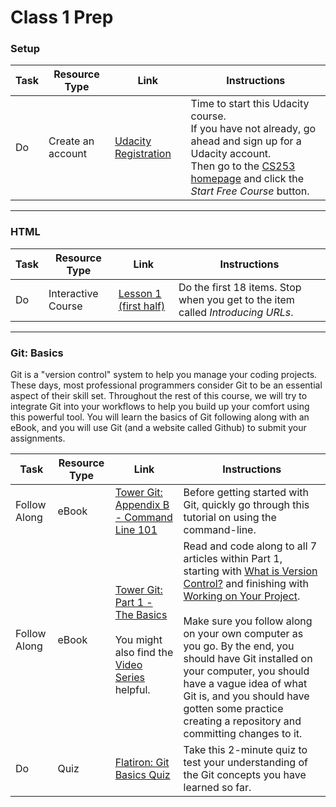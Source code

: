 # Class 1 Prep


### Setup
Task | Resource Type | Link | Instructions
|----|---------------|------|-------------|
Do | Create an account | [Udacity Registration][sign-up] | Time to start this Udacity course. <br> If you have not already, go ahead and sign up for a Udacity account. <br> Then go to the [CS253 homepage][cs253] and click the *Start Free Course* button.

---

### HTML
Task | Resource Type | Link | Instructions
|----|---------------|------|-------------|
Do | Interactive Course | [Lesson 1 (first half)][lesson-1] | Do the first 18 items. Stop when you get to the item called *Introducing URLs*.

[sign-up]: https://www.udacity.com/account/auth#!/signup
[cs253]: https://www.udacity.com/course/web-development--cs253
[lesson-1]: https://classroom.udacity.com/courses/cs253/lessons/48737165/concepts/3136729170923#

---

### Git: Basics

Git is a "version control" system to help you manage your coding projects. These days, most professional programmers consider Git to be an essential aspect of their skill set. Throughout the rest of this course, we will try to integrate Git into your workflows to help you build up your comfort using this powerful tool. You will learn the basics of Git following along with an eBook, and you will use Git (and a website called Github) to submit your assignments.

Task | Resource Type | Link | Instructions
|----|---------------|------|-------------|
Follow Along | eBook | [Tower Git: Appendix B - Command Line 101][tower-command-line] | Before getting started with Git, quickly go through this tutorial on using the command-line.
Follow Along | eBook | [Tower Git: Part 1 - The Basics][tower-wivc] <br><br> You might also find the [Video Series][tower-vids] helpful. | Read and code along to all 7 articles within Part 1, starting with [What is Version Control?][tower-wivc] and finishing with [Working on Your Project][tower-woyp]. <br><br> Make sure you follow along on your own computer as you go. By the end, you should have Git installed on your computer, you should have a vague idea of what Git is, and you should have gotten some practice creating a repository and committing changes to it.
Do | Quiz | [Flatiron: Git Basics Quiz][flatiron-quiz] | Take this 2-minute quiz to test your understanding of the Git concepts you have learned so far.

[tower-command-line]: https://www.git-tower.com/learn/git/ebook/en/command-line/appendix/command-line-101#start
[tower-wivc]: https://www.git-tower.com/learn/git/ebook/en/command-line/basics/what-is-version-control#start
[tower-woyp]: https://www.git-tower.com/learn/git/ebook/en/command-line/basics/working-on-your-project#start
[tower-vids]: https://www.git-tower.com/learn/git/videos#episodes
[flatiron-quiz]: https://learn.co/lessons/git-basics-quiz


[what-is-version-control]: https://www.atlassian.com/git/tutorials/what-is-version-control
[a-short-introduction-to-git]: http://blog.mwaysolutions.com/2015/07/16/a-short-introduction-to-git/
[git-it-mac]: https://github.com/jlord/git-it-electron/releases/download/4.2.0/Git-it-Mac-x64.zip
[git-it-linux]: https://github.com/jlord/git-it-electron/releases/download/4.2.0/Git-it-Linux-x64.zip
[git-it-windows]: https://github.com/jlord/git-it-electron/releases/download/4.2.0/Git-it-Win-ia32.zip

